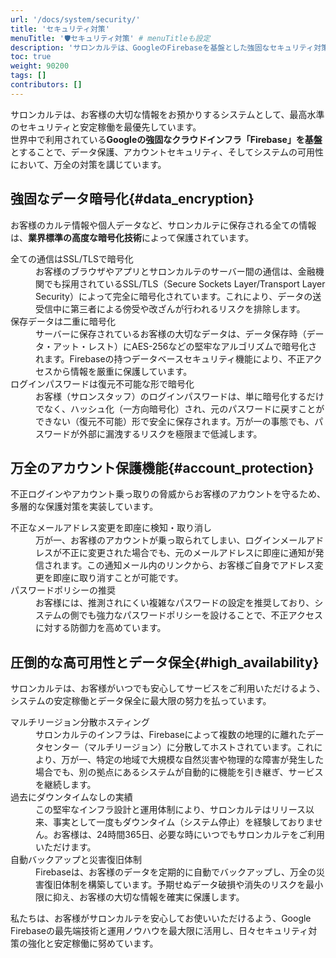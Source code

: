 ```yaml
---
url: '/docs/system/security/'
title: 'セキュリティ対策'
menuTitle: '🛡️セキュリティ対策' # menuTitleも設定
description: 'サロンカルテは、GoogleのFirebaseを基盤とした強固なセキュリティ対策と高可用性を実現。全てのデータ暗号化、アカウント保護、多拠点分散ホスティングで、お客様の大切な情報を安全に守り、安定したサービスを提供します。'
toc: true
weight: 90200
tags: []
contributors: []
---
```


サロンカルテは、お客様の大切な情報をお預かりするシステムとして、最高水準のセキュリティと安定稼働を最優先しています。<br>
世界中で利用されている**Googleの強固なクラウドインフラ「Firebase」を基盤**とすることで、データ保護、アカウントセキュリティ、そしてシステムの可用性において、万全の対策を講じています。


## 強固なデータ暗号化{#data_encryption}

お客様のカルテ情報や個人データなど、サロンカルテに保存される全ての情報は、**業界標準の高度な暗号化技術**によって保護されています。


<dl class="basic">
<dt>全ての通信はSSL/TLSで暗号化</dt>
<dd> お客様のブラウザやアプリとサロンカルテのサーバー間の通信は、金融機関でも採用されているSSL/TLS（Secure Sockets Layer/Transport Layer Security）によって完全に暗号化されています。これにより、データの送受信中に第三者による傍受や改ざんが行われるリスクを排除します。</dd>
<dt>保存データは二重に暗号化</dt>
<dd>サーバーに保存されているお客様の大切なデータは、データ保存時（データ・アット・レスト）にAES-256などの堅牢なアルゴリズムで暗号化されます。Firebaseの持つデータベースセキュリティ機能により、不正アクセスから情報を厳重に保護しています。</dd>
<dt>ログインパスワードは復元不可能な形で暗号化</dt>
<dd>お客様（サロンスタッフ）のログインパスワードは、単に暗号化するだけでなく、ハッシュ化（一方向暗号化）され、元のパスワードに戻すことができない（復元不可能）形で安全に保存されます。万が一の事態でも、パスワードが外部に漏洩するリスクを極限まで低減します。</dd>
</dl>


## 万全のアカウント保護機能{#account_protection}

不正ログインやアカウント乗っ取りの脅威からお客様のアカウントを守るため、多層的な保護対策を実装しています。

<dl class="basic">
<dt>不正なメールアドレス変更を即座に検知・取り消し</dt>
<dd>万が一、お客様のアカウントが乗っ取られてしまい、ログインメールアドレスが不正に変更された場合でも、元のメールアドレスに即座に通知が発信されます。この通知メール内のリンクから、お客様ご自身でアドレス変更を即座に取り消すことが可能です。</dd>
<dt>パスワードポリシーの推奨</dt>
<dd>お客様には、推測されにくい複雑なパスワードの設定を推奨しており、システムの側でも強力なパスワードポリシーを設けることで、不正アクセスに対する防御力を高めています。</dd>
</dl>


## 圧倒的な高可用性とデータ保全{#high_availability}

サロンカルテは、お客様がいつでも安心してサービスをご利用いただけるよう、システムの安定稼働とデータ保全に最大限の努力を払っています。

<dl class="basic">
<dt>マルチリージョン分散ホスティング</dt>
<dd>サロンカルテのインフラは、Firebaseによって複数の地理的に離れたデータセンター（マルチリージョン）に分散してホストされています。これにより、万が一、特定の地域で大規模な自然災害や物理的な障害が発生した場合でも、別の拠点にあるシステムが自動的に機能を引き継ぎ、サービスを継続します。</dd>
<dt>過去にダウンタイムなしの実績</dt>
<dd>この堅牢なインフラ設計と運用体制により、サロンカルテはリリース以来、事実として一度もダウンタイム（システム停止）を経験しておりません。お客様は、24時間365日、必要な時にいつでもサロンカルテをご利用いただけます。</dd>
<dt>自動バックアップと災害復旧体制</dt>
<dd>Firebaseは、お客様のデータを定期的に自動でバックアップし、万全の災害復旧体制を構築しています。予期せぬデータ破損や消失のリスクを最小限に抑え、お客様の大切な情報を確実に保護します。</dd>
</dl>


私たちは、お客様がサロンカルテを安心してお使いいただけるよう、Google Firebaseの最先端技術と運用ノウハウを最大限に活用し、日々セキュリティ対策の強化と安定稼働に努めています。